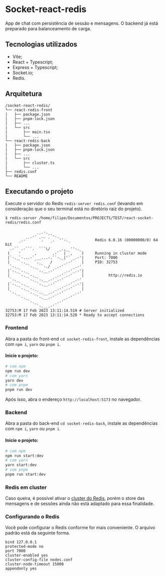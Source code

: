 # Socket-react-redis

App de chat com persistência de sessão e mensagens. O backend já está preparado para balanceamento de carga.

## Tecnologias utilizados

- Vite;
- React + Typescript;
- Express + Typescript;
- Socket.io;
- Redis.

## Arquitetura

```
/socket-react-redis/
└── react-redis-front
|   ├── package.json
|   ├── pnpm-lock.json
|   ├── ...
|   └── src
|       ├── main.tsx
|       └── ...
└── react-redis-back
|   ├── package.json
|   ├── pnpm-lock.json
|   ├── ...
|   └── src
|       ├── cluster.ts
|       └── ...
├── redis.conf
└── README

```

## Executando o projeto

Execute o servidor do Redis `redis-server redis.conf` (levando em consideração que o seu terminal está no diretório raiz do projeto).

````
$ redis-server /home/filipe/Documentos/PROJECTS/TEST/react-socket-redis/redis.conf

                _._
           _.-``__ ''-._
      _.-``    `.  `_.  ''-._           Redis 6.0.16 (00000000/0) 64 bit
  .-`` .-```.  ```\/    _.,_ ''-._
 (    '      ,       .-`  | `,    )     Running in cluster mode
 |`-._`-...-` __...-.``-._|'` _.-'|     Port: 7000
 |    `-._   `._    /     _.-'    |     PID: 32753
  `-._    `-._  `-./  _.-'    _.-'
 |`-._`-._    `-.__.-'    _.-'_.-'|
 |    `-._`-._        _.-'_.-'    |           http://redis.io
  `-._    `-._`-.__.-'_.-'    _.-'
 |`-._`-._    `-.__.-'    _.-'_.-'|
 |    `-._`-._        _.-'_.-'    |
  `-._    `-._`-.__.-'_.-'    _.-'
      `-._    `-.__.-'    _.-'
          `-._        _.-'
              `-.__.-'
32753:M 17 Feb 2023 13:11:14.519 # Server initialized
32753:M 17 Feb 2023 13:11:14.520 * Ready to accept connections
````

### Frontend

Abra a pasta do front-end `cd socket-redis-front`, instale as dependências com `npm i`, `yarn` ou `pnpm i`.

#### Inicie o projeto:

```bash
# com npm
npm run dev
# com yarn
yarn dev
# com pnpm
pnpm run dev
```

Após isso, abra o endereço `http://localhost:5173` no navegador.

### Backend

Abra a pasta do back-end `cd socket-redis-back`, instale as dependências com `npm i`, `yarn` ou `pnpm i`.

#### Inicie o projeto:

```bash
# com npm
npm run start:dev
# com yarn
yarn start:dev
# com pnpm
pnpm run start:dev
```

### Redis em cluster

Caso queira, é possível ativar o [cluster do Redis](https://severalnines.com/blog/installing-redis-cluster-cluster-mode-enabled-auto-failover/), porém o store das mensagens e de sessões ainda não está adaptado para essa finalidade.

### Configurando o Redis

Você pode configurar o Redis conforme for mais conveniente. O arquivo padrão está da seguinte forma.

```
bind 127.0.0.1
protected-mode no
port 7000
cluster-enabled yes
cluster-config-file nodes.conf
cluster-node-timeout 15000
appendonly yes
```
